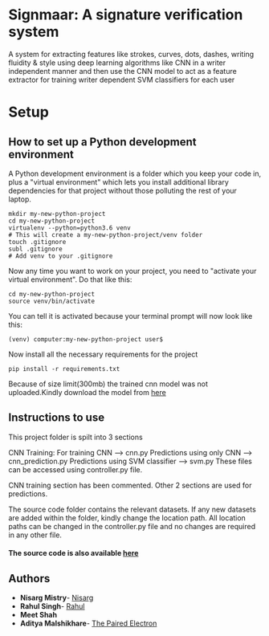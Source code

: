 # Signmaar: A signature verification system

A system for extracting features like strokes, curves, dots, dashes, writing fluidity & style using deep learning algorithms like CNN in a writer independent manner and then use the CNN model to act as a feature extractor for training writer dependent SVM classifiers for each user

# Setup

## How to set up a Python development environment

A Python development environment is a folder which you keep your code in, plus a "virtual environment" which lets you install 
additional library dependencies for that project without those polluting the rest of your laptop.

    mkdir my-new-python-project
    cd my-new-python-project
    virtualenv --python=python3.6 venv
    # This will create a my-new-python-project/venv folder
    touch .gitignore
    subl .gitignore
    # Add venv to your .gitignore

Now any time you want to work on your project, you need to "activate your virtual environment". Do that like this:

    cd my-new-python-project
    source venv/bin/activate

You can tell it is activated because your terminal prompt will now look like this:

    (venv) computer:my-new-python-project user$

Now install all the necessary requirements for the project

    pip install -r requirements.txt
    
Because of size limit(300mb) the trained cnn model was not uploaded.Kindly download the model from [here](https://drive.google.com/open?id=1aItycfygSuqksetZEzAN9AC9Dy19tt85)

## Instructions to use

This project folder is spilt into 3 sections

CNN Training: For training CNN --> cnn.py
Predictions using only CNN --> cnn_prediction.py
Predictions using SVM classifier --> svm.py
These files can be accessed using controller.py file.

CNN training section has been commented. Other 2 sections are used for predictions.

The source code folder contains the relevant datasets. If any new datasets are added within the folder, kindly change the location path. All location paths can be changed in the controller.py file and no changes are required in any other file.

#### The source code is also available [here](https://drive.google.com/file/d/1EEL0HGg7W-9GCJLhn3mVZYBL5j-KD5I9/view?usp=sharing)

## Authors

* **Nisarg Mistry**- [Nisarg](https://github.com/nisargbm)
* **Rahul Singh**- [Rahul](https://github.com/RahulSinghh)
* **Meet Shah**
* **Aditya Malshikhare**- [The Paired Electron](https://github.com/thePairedElectron)
